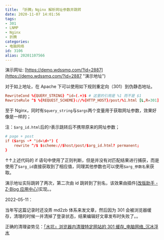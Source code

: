 ```yaml
---
title: 「折腾」Nginx 解析网址参数并跳转
date: 2020-11-07 14:01:56
tags:
- 301
- LNMP
- Nginx
- 折腾
categories:
- 电脑网络
id: 3106
alias: 20201107566
---
```


演示网址: [https://demo.wdssmq.com/?id=2887](https://demo.wdssmq.com/?id=2887 "演示地址")

对于如上地址，在 Apache 下可以使用如下规则重定向（301）到伪静态地址。

<!--more-->

```conf
RewriteCond %{QUERY_STRING} ^id=(.+)$ # 这里的引用是 %1 而不是 $1
RewriteRule ^$ %{REQUEST_SCHEME}://%{HTTP_HOST}/post/%1.html [L,R=301]
```

至于 Nginx，同时有`$query_string`与`$args`两个变量用于获取网址参数，效果好像是一样的；

注：`$arg_id.html`后的`?`表示跳转后不携带原来的网址参数；

```conf
# page + post
if ($args ~* "id=\d+") {
    rewrite ^/$ $scheme://$host/post/$arg_id.html? permanent;
}
```

↑↑上述代码的 if 语句中使用了正则判断，但是并没有对匹配结果进行捕获，而是使用了`$arg_id`直接获取到了相应值，同理其他参数也可以使用`$arg_参数名`来获取。

演示地址实际跳转了两次，第二次由 id 跳转到了别名，该效果由插件\[[改版助手 - Z-Blog 应用中心](https://app.zblogcn.com/?id=1284 "改版助手 - Z-Blog 应用中心")\]实现。。

2022-05-11：

当年写这篇记录时还没弄 md2zb 体系来发文章，然后因为 301 会被浏览器缓存，清理的时候一并清掉了登录状态，结果编辑好文章发布时失败了。。

正确的清理姿势见：[「水坑」浏览器内清理特定网站的 301 缓存\_电脑网络\_沉冰浮水](https://www.wdssmq.com/post/20211130948.html "「水坑」浏览器内清理特定网站的 301 缓存\_电脑网络\_沉冰浮水")


<!--3106-->
